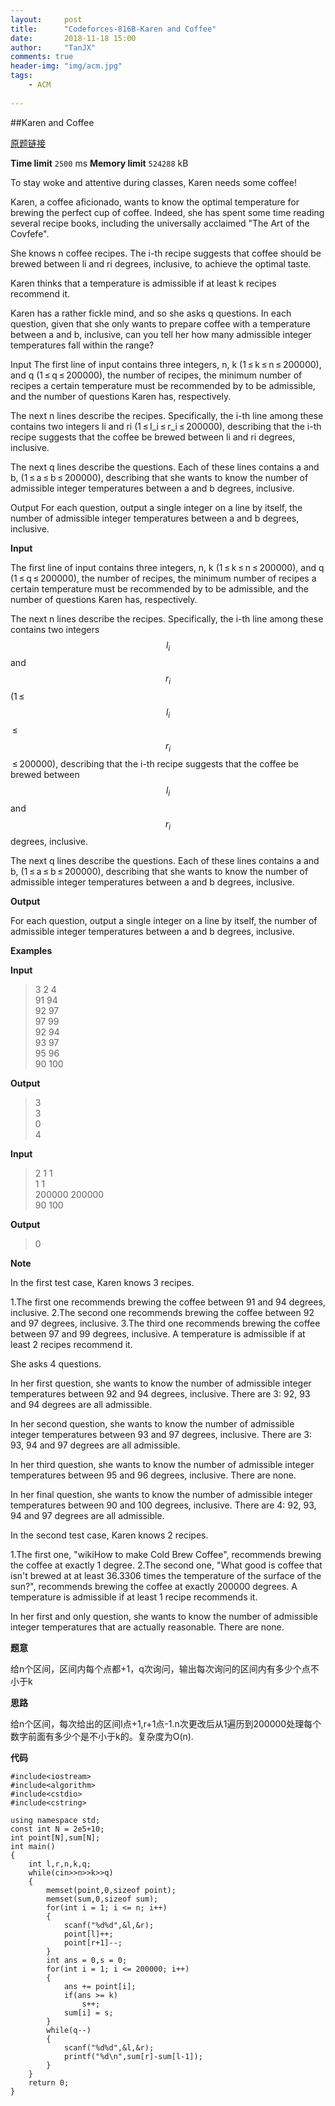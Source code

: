 ```yaml
---
layout:     post
title:      "Codeforces-816B-Karen and Coffee"
date:       2018-11-18 15:00
author:     "TanJX"
comments: true
header-img: "img/acm.jpg"
tags:
    - ACM
    
---
```


##Karen and Coffee 

[原题链接](https://codeforces.com/problemset/problem/816/B)

**Time limit** ```2500``` ms     **Memory limit** ```524288``` kB

To stay woke and attentive during classes, Karen needs some coffee!


Karen, a coffee aficionado, wants to know the optimal temperature for brewing the perfect cup of coffee. Indeed, she has spent some time reading several recipe books, including the universally acclaimed "The Art of the Covfefe".

She knows n coffee recipes. The i-th recipe suggests that coffee should be brewed between li and ri degrees, inclusive, to achieve the optimal taste.

Karen thinks that a temperature is admissible if at least k recipes recommend it.

Karen has a rather fickle mind, and so she asks q questions. In each question, given that she only wants to prepare coffee with a temperature between a and b, inclusive, can you tell her how many admissible integer temperatures fall within the range?

Input
The first line of input contains three integers, n, k (1 ≤ k ≤ n ≤ 200000), and q (1 ≤ q ≤ 200000), the number of recipes, the minimum number of recipes a certain temperature must be recommended by to be admissible, and the number of questions Karen has, respectively.

The next n lines describe the recipes. Specifically, the i-th line among these contains two integers li and ri (1 ≤ l_i ≤ r_i ≤ 200000), describing that the i-th recipe suggests that the coffee be brewed between li and ri degrees, inclusive.

The next q lines describe the questions. Each of these lines contains a and b, (1 ≤ a ≤ b ≤ 200000), describing that she wants to know the number of admissible integer temperatures between a and b degrees, inclusive.

Output
For each question, output a single integer on a line by itself, the number of admissible integer temperatures between a and b degrees, inclusive.

**Input**

The first line of input contains three integers, n, k (1 ≤ k ≤ n ≤ 200000), and q (1 ≤ q ≤ 200000), the number of recipes, the minimum number of recipes a certain temperature must be recommended by to be admissible, and the number of questions Karen has, respectively.

The next n lines describe the recipes. Specifically, the i-th line among these contains two integers $$l_i$$ and $$r_i$$ (1 ≤ $$l_i$$ ≤ $$r_i$$ ≤ 200000), describing that the i-th recipe suggests that the coffee be brewed between $$l_i$$ and $$r_i$$ degrees, inclusive.

The next q lines describe the questions. Each of these lines contains a and b, (1 ≤ a ≤ b ≤ 200000), describing that she wants to know the number of admissible integer temperatures between a and b degrees, inclusive.

**Output**

For each question, output a single integer on a line by itself, the number of admissible integer temperatures between a and b degrees, inclusive.

**Examples**

**Input**
>3 2 4<br>
91 94<br>
92 97<br>
97 99<br>
92 94<br>
93 97<br>
95 96<br>
90 100

**Output**
>3<br>
3<br>
0<br>
4

**Input**
>2 1 1<br>
1 1<br>
200000 200000<br>
90 100

**Output**
>0

**Note**

In the first test case, Karen knows 3 recipes.

1.The first one recommends brewing the coffee between 91 and 94 degrees, inclusive.
2.The second one recommends brewing the coffee between 92 and 97 degrees, inclusive.
3.The third one recommends brewing the coffee between 97 and 99 degrees, inclusive.
A temperature is admissible if at least 2 recipes recommend it.

She asks 4 questions.

In her first question, she wants to know the number of admissible integer temperatures between 92 and 94 degrees, inclusive. There are 3: 92, 93 and 94 degrees are all admissible.

In her second question, she wants to know the number of admissible integer temperatures between 93 and 97 degrees, inclusive. There are 3: 93, 94 and 97 degrees are all admissible.

In her third question, she wants to know the number of admissible integer temperatures between 95 and 96 degrees, inclusive. There are none.

In her final question, she wants to know the number of admissible integer temperatures between 90 and 100 degrees, inclusive. There are 4: 92, 93, 94 and 97 degrees are all admissible.

In the second test case, Karen knows 2 recipes.

1.The first one, "wikiHow to make Cold Brew Coffee", recommends brewing the coffee at exactly 1 degree.
2.The second one, "What good is coffee that isn't brewed at at least 36.3306 times the temperature of the surface of the sun?", recommends brewing the coffee at exactly 200000 degrees.
A temperature is admissible if at least 1 recipe recommends it.

In her first and only question, she wants to know the number of admissible integer temperatures that are actually reasonable. There are none.

**题意**

给n个区间，区间内每个点都+1，q次询问，输出每次询问的区间内有多少个点不小于k

**思路**

给n个区间，每次给出的区间l点+1,r+1点-1.n次更改后从1遍历到200000处理每个数字前面有多少个是不小于k的。复杂度为O(n).

**代码**

```
#include<iostream>
#include<algorithm>
#include<cstdio>
#include<cstring>

using namespace std;
const int N = 2e5+10;
int point[N],sum[N];
int main()
{
    int l,r,n,k,q;
    while(cin>>n>>k>>q)
    {
        memset(point,0,sizeof point);
        memset(sum,0,sizeof sum);
        for(int i = 1; i <= n; i++)
        {
            scanf("%d%d",&l,&r);
            point[l]++;
            point[r+1]--;
        }
        int ans = 0,s = 0;
        for(int i = 1; i <= 200000; i++)
        {
            ans += point[i];
            if(ans >= k)
                s++;
            sum[i] = s;
        }
        while(q--)
        {
            scanf("%d%d",&l,&r);
            printf("%d\n",sum[r]-sum[l-1]);
        }
    }
    return 0;
}

```

